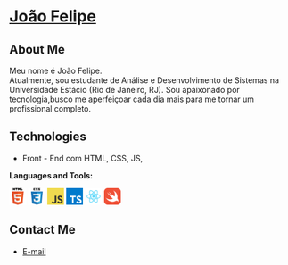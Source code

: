  # <a href="https://www.linkedin.com/in/jo%C3%A3o-felipe-170abb20b/">João Felipe</a>
 
 
## About Me
 Meu nome é João Felipe.
 <br>
Atualmente, sou estudante de Análise e Desenvolvimento de Sistemas na Universidade Estácio (Rio de Janeiro, RJ). 
Sou apaixonado por tecnologia,busco me aperfeiçoar cada dia mais para me tornar um profissional completo.
<br>


## Technologies
- Front - End com HTML, CSS, JS,



**Languages and Tools:**  

<code><img height="30" src="https://raw.githubusercontent.com/github/explore/80688e429a7d4ef2fca1e82350fe8e3517d3494d/topics/html/html.png"></code>
<code><img height="30" src="https://raw.githubusercontent.com/github/explore/80688e429a7d4ef2fca1e82350fe8e3517d3494d/topics/css/css.png"></code>
<code><img height="30" src="https://raw.githubusercontent.com/github/explore/80688e429a7d4ef2fca1e82350fe8e3517d3494d/topics/javascript/javascript.png"></code>
<code><img height="30" src="https://raw.githubusercontent.com/github/explore/80688e429a7d4ef2fca1e82350fe8e3517d3494d/topics/typescript/typescript.png"></code>
<code><img height="30" src="https://raw.githubusercontent.com/github/explore/80688e429a7d4ef2fca1e82350fe8e3517d3494d/topics/react/react.png"></code>
<code><img height="30" src="https://raw.githubusercontent.com/github/explore/80688e429a7d4ef2fca1e82350fe8e3517d3494d/topics/swift/swift.png"></code>


##  Contact Me

- <a href="mailto:joaobarreto4763@outlook.com">E-mail</a>


</div>
 
